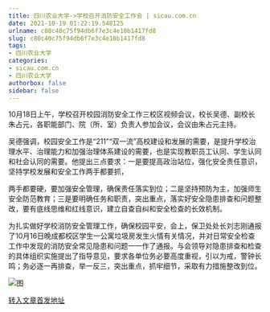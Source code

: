 ```yaml
---
title: 四川农业大学->学校召开消防安全工作会 | sicau.com.cn
date: 2021-10-19 01:22:19.548125
urlname: c80c40c75f94db6f7e3c4e10b1417fd8
slug: c80c40c75f94db6f7e3c4e10b1417fd8
tags: 
- 四川农业大学
categories:
- sicau.com.cn
- 四川农业大学
authorbox: false
sidebar: false
---
```

10月18日上午，学校召开校园消防安全工作三校区视频会议，校长吴德、副校长朱占元，各职能部门、院（所、室）负责人参加会议，会议由朱占元主持。

吴德强调，校园安全工作是“211”“双一流”高校建设和发展的需要，是提升学校治理水平、治理能力和加强治理体系建设的需要，也是实现教职员工认同、学生认同和社会认同的需要。他提出三点要求：一是要提高政治站位，强化安全责任意识，坚持学校发展和安全工作两手都要抓，
<!--more-->
两手都要硬，要加强安全管理，确保责任落实到位；二是坚持预防为主，加强师生安全防范教育；三是要明确任务和职责，突出重点，落实好安全隐患排查和问题整改，要有底线思维和红线意识，建立自查自纠和安全检查的长效机制。

为扎实做好学校消防安全管理工作，确保校园平安，会上，保卫处处长刘志刚通报了10月16日晚成都校区学生一公寓垃圾房发生火情有关情况，并对日常安全检查工作中发现的消防安全常见隐患和问题一一作了通报。与会领导对隐患排查和检查的具体组织实施提出了指导意见，要求各单位务必要高度重视，引以为戒，警钟长鸣；务必逐一再排查，举一反三，突出重点，抓牢细节，采取有力措施整改到位。

![图](https://news.sicau.edu.cn/__local/7/4D/8A/2D5932D5FE505370B5C557D8CFE_C34775DF_187AA.png)

[转入文章首发地址](https://news.sicau.edu.cn/info/1078/64970.htm)